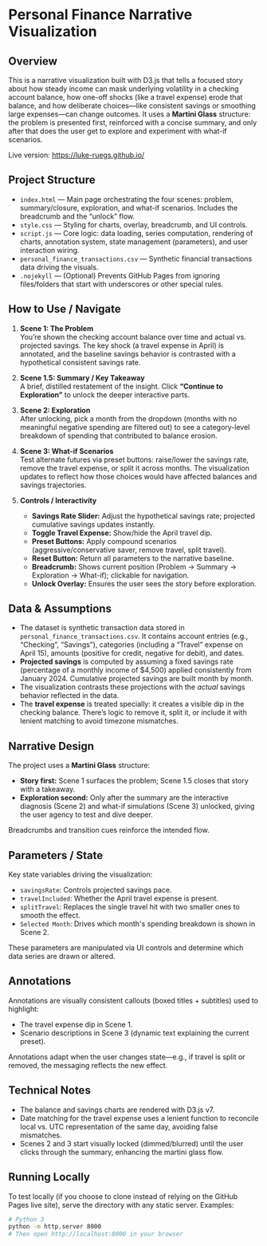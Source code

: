 # Personal Finance Narrative Visualization

## Overview

This is a narrative visualization built with D3.js that tells a focused story about how steady income can mask underlying volatility in a checking account balance, how one-off shocks (like a travel expense) erode that balance, and how deliberate choices—like consistent savings or smoothing large expenses—can change outcomes. It uses a **Martini Glass** structure: the problem is presented first, reinforced with a concise summary, and only after that does the user get to explore and experiment with what-if scenarios.

Live version: https://luke-ruegs.github.io/

## Project Structure

- `index.html` — Main page orchestrating the four scenes: problem, summary/closure, exploration, and what-if scenarios. Includes the breadcrumb and the “unlock” flow.
- `style.css` — Styling for charts, overlay, breadcrumb, and UI controls.
- `script.js` — Core logic: data loading, series computation, rendering of charts, annotation system, state management (parameters), and user interaction wiring.
- `personal_finance_transactions.csv` — Synthetic financial transactions data driving the visuals.
- `.nojekyll` — (Optional) Prevents GitHub Pages from ignoring files/folders that start with underscores or other special rules.

## How to Use / Navigate

1. **Scene 1: The Problem**  
   You’re shown the checking account balance over time and actual vs. projected savings. The key shock (a travel expense in April) is annotated, and the baseline savings behavior is contrasted with a hypothetical consistent savings rate.

2. **Scene 1.5: Summary / Key Takeaway**  
   A brief, distilled restatement of the insight. Click **“Continue to Exploration”** to unlock the deeper interactive parts.

3. **Scene 2: Exploration**  
   After unlocking, pick a month from the dropdown (months with no meaningful negative spending are filtered out) to see a category-level breakdown of spending that contributed to balance erosion.

4. **Scene 3: What-if Scenarios**  
   Test alternate futures via preset buttons: raise/lower the savings rate, remove the travel expense, or split it across months. The visualization updates to reflect how those choices would have affected balances and savings trajectories.

5. **Controls / Interactivity**  
   - **Savings Rate Slider:** Adjust the hypothetical savings rate; projected cumulative savings updates instantly.  
   - **Toggle Travel Expense:** Show/hide the April travel dip.  
   - **Preset Buttons:** Apply compound scenarios (aggressive/conservative saver, remove travel, split travel).  
   - **Reset Button:** Return all parameters to the narrative baseline.  
   - **Breadcrumb:** Shows current position (Problem → Summary → Exploration → What-if); clickable for navigation.  
   - **Unlock Overlay:** Ensures the user sees the story before exploration.

## Data & Assumptions

- The dataset is synthetic transaction data stored in `personal_finance_transactions.csv`. It contains account entries (e.g., “Checking”, “Savings”), categories (including a “Travel” expense on April 15), amounts (positive for credit, negative for debit), and dates.
- **Projected savings** is computed by assuming a fixed savings rate (percentage of a monthly income of $4,500) applied consistently from January 2024. Cumulative projected savings are built month by month.
- The visualization contrasts these projections with the *actual* savings behavior reflected in the data.
- The **travel expense** is treated specially: it creates a visible dip in the checking balance. There’s logic to remove it, split it, or include it with lenient matching to avoid timezone mismatches.

## Narrative Design

The project uses a **Martini Glass** structure:
- **Story first:** Scene 1 surfaces the problem; Scene 1.5 closes that story with a takeaway.
- **Exploration second:** Only after the summary are the interactive diagnosis (Scene 2) and what-if simulations (Scene 3) unlocked, giving the user agency to test and dive deeper.

Breadcrumbs and transition cues reinforce the intended flow.

## Parameters / State

Key state variables driving the visualization:
- `savingsRate`: Controls projected savings pace.  
- `travelIncluded`: Whether the April travel expense is present.  
- `splitTravel`: Replaces the single travel hit with two smaller ones to smooth the effect.  
- `Selected Month`: Drives which month's spending breakdown is shown in Scene 2.

These parameters are manipulated via UI controls and determine which data series are drawn or altered.

## Annotations

Annotations are visually consistent callouts (boxed titles + subtitles) used to highlight:
- The travel expense dip in Scene 1.  
- Scenario descriptions in Scene 3 (dynamic text explaining the current preset).  

Annotations adapt when the user changes state—e.g., if travel is split or removed, the messaging reflects the new effect.

## Technical Notes

- The balance and savings charts are rendered with D3.js v7.  
- Date matching for the travel expense uses a lenient function to reconcile local vs. UTC representation of the same day, avoiding false mismatches.  
- Scenes 2 and 3 start visually locked (dimmed/blurred) until the user clicks through the summary, enhancing the martini glass flow.

## Running Locally

To test locally (if you choose to clone instead of relying on the GitHub Pages live site), serve the directory with any static server. Examples:

```bash
# Python 3
python -m http.server 8000
# Then open http://localhost:8000 in your browser
